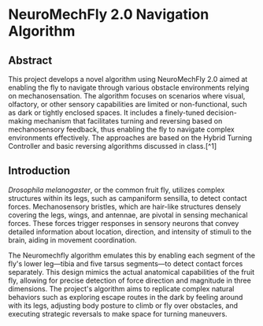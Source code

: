 # NeuroMechFly 2.0 Navigation Algorithm

## Abstract

This project develops a novel algorithm using NeuroMechFly 2.0 aimed at enabling the fly to navigate through various obstacle environments relying on mechanosensation. The algorithm focuses on scenarios where visual, olfactory, or other sensory capabilities are limited or non-functional, such as dark or tightly enclosed spaces. It includes a finely-tuned decision-making mechanism that facilitates turning and reversing based on mechanosensory feedback, thus enabling the fly to navigate complex environments effectively. The approaches are based on the Hybrid Turning Controller and basic reversing algorithms discussed in class.[^1]

## Introduction

_Drosophila melanogaster_, or the common fruit fly, utilizes complex structures within its legs, such as campaniform sensilla, to detect contact forces. Mechanosensory bristles, which are hair-like structures densely covering the legs, wings, and antennae, are pivotal in sensing mechanical forces. These forces trigger responses in sensory neurons that convey detailed information about location, direction, and intensity of stimuli to the brain, aiding in movement coordination.

The Neuromechfly algorithm emulates this by enabling each segment of the fly's lower leg—tibia and five tarsus segments—to detect contact forces separately. This design mimics the actual anatomical capabilities of the fruit fly, allowing for precise detection of force direction and magnitude in three dimensions. The project's algorithm aims to replicate complex natural behaviors such as exploring escape routes in the dark by feeling around with its legs, adjusting body posture to climb or fly over obstacles, and executing strategic reversals to make space for turning maneuvers.
